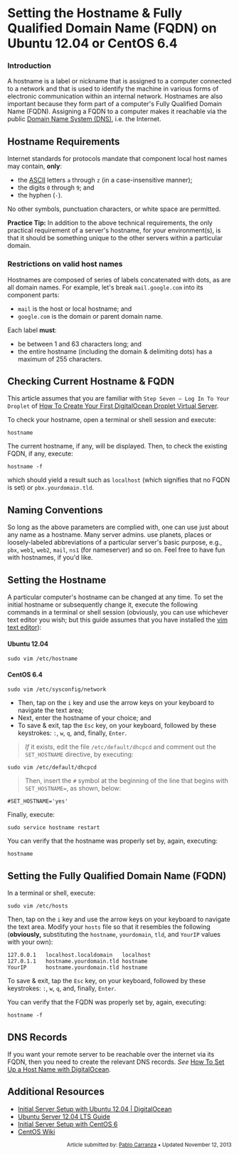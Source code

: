 Setting the Hostname & Fully Qualified Domain Name (FQDN) on Ubuntu 12.04 or CentOS 6.4
====

### Introduction

A hostname is a label or nickname that is assigned to a computer connected to a network and that is used to identify the machine in various forms of electronic communication within an internal network. Hostnames are also important because they form part of a computer's Fully Qualified Domain Name (FQDN). Assigning a FQDN to a computer makes it reachable via the  public [Domain Name System (DNS)](http://en.wikipedia.org/wiki/Domain_Name_System), i.e. the Internet.

## Hostname Requirements

Internet standards for protocols mandate that component local host names may contain, **only**:

*	the [ASCII](http://en.wikipedia.org/wiki/ASCII) letters `a` through `z` (in a case-insensitive manner);
*	the digits `0` through `9`; and
*	the hyphen (`-`).

No other symbols, punctuation characters, or white space are permitted.

**Practice Tip:** In addition to the above technical requirements, the only practical requirement of a server's hostname, for your environment(s), is that it should be something unique to the other servers within a particular domain.

### Restrictions on valid host names

Hostnames are composed of series of labels concatenated with dots, as are all domain names. For example, let's break `mail.google.com` into its component parts:

*	`mail` is the host or local hostname; and
*	`google.com` is the domain or parent domain name.

Each label **must**:

*  be between 1 and 63 characters long; and
*  the entire hostname (including the domain & delimiting dots) has a maximum of 255 characters.

## Checking Current Hostname & FQDN

This article assumes that you are familiar with `Step Seven — Log In To Your Droplet` of [How To Create Your First DigitalOcean Droplet Virtual Server](https://www.digitalocean.com/community/articles/how-to-create-your-first-digitalocean-droplet-virtual-server).

To check your hostname, open a terminal or shell session and execute:

	hostname

The current hostname, if any, will be displayed. Then, to check the existing FQDN, if any, execute:

	hostname -f

which should yield a result such as `localhost` (which signifies that no FQDN is set) or `pbx.yourdomain.tld`.

## Naming Conventions

So long as the above parameters are complied with, one can use just about any name as a hostname. Many server admins. use planets, places or loosely-labeled abbreviations of a particular server's basic purpose, e.g., `pbx`, `web1`, `web2`, `mail`, `ns1` (for nameserver) and so on. Feel free to have fun with hostnames, if you'd like.

## Setting the Hostname

A particular computer's hostname can be changed at any time. To set the initial hostname or subsequently change it, execute the following commands in a terminal or shell session (obviously, you can use whichever text editor you wish; but this guide assumes that you have installed the [vim text editor](https://www.digitalocean.com/community/articles/installing-and-using-the-vim-text-editor-on-a-cloud-server)):

#### Ubuntu 12.04

	sudo vim /etc/hostname

#### CentOS 6.4

	sudo vim /etc/sysconfig/network

* Then, tap on the <code>i</code> key and use the arrow keys on your keyboard to navigate the text area;
* Next, enter the hostname of your choice; and
* To save & exit, tap the <code>Esc</code> key, on your keyboard, followed by these keystrokes: <code>:</code>, <code>w</code>, <code>q</code>, and, finally, <code>Enter</code>.

>*If* it exists, edit the file `/etc/default/dhcpcd` and comment out the `SET_HOSTNAME` directive, by executing:
>
	sudo vim /etc/default/dhcpcd
>
>Then, insert the `#` symbol at the beginning of the line that begins with `SET_HOSTNAME=`, as shown, below:
>
	#SET_HOSTNAME='yes'

Finally, execute:

	sudo service hostname restart

You can verify that the hostname was properly set by, again, executing:

	hostname

## Setting the Fully Qualified Domain Name (FQDN)

In a terminal or shell, execute:

	sudo vim /etc/hosts

Then, tap on the <code>i</code> key and use the arrow keys on your keyboard to navigate the text area. Modify your `hosts` file so that it resembles the following (**obviously,** substituting the `hostname`, `yourdomain`, `tld`, and `YourIP` values with your own):

	127.0.0.1	localhost.localdomain	localhost
	127.0.1.1	hostname.yourdomain.tld	hostname
	YourIP		hostname.yourdomain.tld	hostname

To save & exit, tap the <code>Esc</code> key, on your keyboard, followed by these keystrokes: <code>:</code>, <code>w</code>, <code>q</code>, and, finally, <code>Enter</code>.

You can verify that the FQDN was properly set by, again, executing:

	hostname -f

## DNS Records

If you want your remote server to be reachable over the internet via its FQDN, then you need to create the relevant DNS records. *See* [How To Set Up a Host Name with DigitalOcean](https://www.digitalocean.com/community/articles/how-to-set-up-a-host-name-with-digitalocean).

## Additional Resources

* [Initial Server Setup with Ubuntu 12.04 | DigitalOcean](https://www.digitalocean.com/community/articles/initial-server-setup-with-ubuntu-12-04)
* [Ubuntu Server 12.04 LTS Guide](https://help.ubuntu.com/12.04/serverguide/index.html)
* [Initial Server Setup with CentOS 6](https://www.digitalocean.com/community/articles/initial-server-setup-with-centos-6)
* [CentOS Wiki](http://wiki.centos.org/)

<p><div style="text-align: right; font-size:smaller;">Article submitted by: <a href="https://plus.google.com/107285164064863645881?rel=author" target="_blank">Pablo Carranza</a> &bull; Updated November 12, 2013</div></p>
